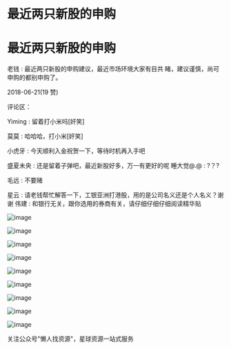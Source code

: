 # 最近两只新股的申购

# 最近两只新股的申购

老钱 : 最近两只新股的申购建议，最近市场环境大家有目共 睹，建议谨慎，尚可申购的都别申购了。

2018-06-21(19 赞)

评论区：

Yiming : 留着打小米吗[奸笑]

莫莫 : 哈哈哈，打小米[奸笑]

小虎牙 : 今天顺利入金祝贺一下，等待时机再入手吧

盛夏未央 : 还是留着子弹吧，最近新股好多，万一有更好的呢 睡大觉@.@ : ?？?

毛远 : 不要赌

星云 : 请老钱帮忙解答一下，工银亚洲打港股，用的是公司名义还是个人名义？谢谢 伟建 : 和银行无关，跟你选用的券商有关，请仔细仔细仔细阅读精华贴

![image](img/Image_636.png)

![image](img/Image_637.png)

![image](img/Image_638.png)

![image](img/Image_639.png)

![image](img/Image_640.png)

![image](img/Image_641.png)

![image](img/Image_642.png)

![image](img/Image_643.png)

![image](img/Image_644.png)

关注公众号"懒人找资源"，星球资源一站式服务